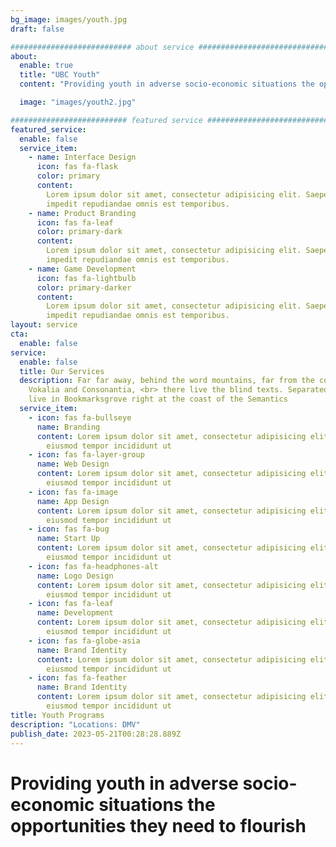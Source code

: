 ```yaml
---
bg_image: images/youth.jpg
draft: false

########################### about service #############################
about:
  enable: true
  title: "UBC Youth"
  content: "Providing youth in adverse socio-economic situations the opportunities they need to flourish"

  image: "images/youth2.jpg"

########################## featured service ############################
featured_service:
  enable: false
  service_item:
    - name: Interface Design
      icon: fas fa-flask
      color: primary
      content:
        Lorem ipsum dolor sit amet, consectetur adipisicing elit. Saepe enim
        impedit repudiandae omnis est temporibus.
    - name: Product Branding
      icon: fas fa-leaf
      color: primary-dark
      content:
        Lorem ipsum dolor sit amet, consectetur adipisicing elit. Saepe enim
        impedit repudiandae omnis est temporibus.
    - name: Game Development
      icon: fas fa-lightbulb
      color: primary-darker
      content:
        Lorem ipsum dolor sit amet, consectetur adipisicing elit. Saepe enim
        impedit repudiandae omnis est temporibus.
layout: service
cta:
  enable: false
service:
  enable: false
  title: Our Services
  description: Far far away, behind the word mountains, far from the countries
    Vokalia and Consonantia, <br> there live the blind texts. Separated they
    live in Bookmarksgrove right at the coast of the Semantics
  service_item:
    - icon: fas fa-bullseye
      name: Branding
      content: Lorem ipsum dolor sit amet, consectetur adipisicing elit, sed do
        eiusmod tempor incididunt ut
    - icon: fas fa-layer-group
      name: Web Design
      content: Lorem ipsum dolor sit amet, consectetur adipisicing elit, sed do
        eiusmod tempor incididunt ut
    - icon: fas fa-image
      name: App Design
      content: Lorem ipsum dolor sit amet, consectetur adipisicing elit, sed do
        eiusmod tempor incididunt ut
    - icon: fas fa-bug
      name: Start Up
      content: Lorem ipsum dolor sit amet, consectetur adipisicing elit, sed do
        eiusmod tempor incididunt ut
    - icon: fas fa-headphones-alt
      name: Logo Design
      content: Lorem ipsum dolor sit amet, consectetur adipisicing elit, sed do
        eiusmod tempor incididunt ut
    - icon: fas fa-leaf
      name: Development
      content: Lorem ipsum dolor sit amet, consectetur adipisicing elit, sed do
        eiusmod tempor incididunt ut
    - icon: fas fa-globe-asia
      name: Brand Identity
      content: Lorem ipsum dolor sit amet, consectetur adipisicing elit, sed do
        eiusmod tempor incididunt ut
    - icon: fas fa-feather
      name: Brand Identity
      content: Lorem ipsum dolor sit amet, consectetur adipisicing elit, sed do
        eiusmod tempor incididunt ut
title: Youth Programs
description: "Locations: DMV"
publish_date: 2023-05-21T00:28:28.889Z
---
```


# Providing youth in adverse socio-economic situations the opportunities they need to flourish
